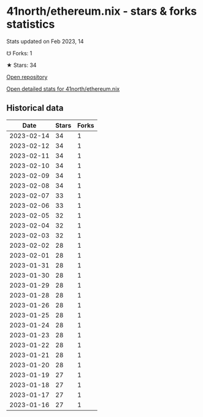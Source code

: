 # 41north/ethereum.nix - stars & forks statistics

Stats updated on Feb 2023, 14

☋ Forks: 1

★ Stars: 34

[Open repository](https://github.com/41north/ethereum.nix)

[Open detailed stats for 41north/ethereum.nix](https://reviewgithub.com/rep/41north/ethereum.nix)

## Historical data
| Date | Stars | Forks |
|------|-------|-------|
| 2023-02-14 | 34 | 1 | 
| 2023-02-12 | 34 | 1 | 
| 2023-02-11 | 34 | 1 | 
| 2023-02-10 | 34 | 1 | 
| 2023-02-09 | 34 | 1 | 
| 2023-02-08 | 34 | 1 | 
| 2023-02-07 | 33 | 1 | 
| 2023-02-06 | 33 | 1 | 
| 2023-02-05 | 32 | 1 | 
| 2023-02-04 | 32 | 1 | 
| 2023-02-03 | 32 | 1 | 
| 2023-02-02 | 28 | 1 | 
| 2023-02-01 | 28 | 1 | 
| 2023-01-31 | 28 | 1 | 
| 2023-01-30 | 28 | 1 | 
| 2023-01-29 | 28 | 1 | 
| 2023-01-28 | 28 | 1 | 
| 2023-01-26 | 28 | 1 | 
| 2023-01-25 | 28 | 1 | 
| 2023-01-24 | 28 | 1 | 
| 2023-01-23 | 28 | 1 | 
| 2023-01-22 | 28 | 1 | 
| 2023-01-21 | 28 | 1 | 
| 2023-01-20 | 28 | 1 | 
| 2023-01-19 | 27 | 1 | 
| 2023-01-18 | 27 | 1 | 
| 2023-01-17 | 27 | 1 | 
| 2023-01-16 | 27 | 1 | 

